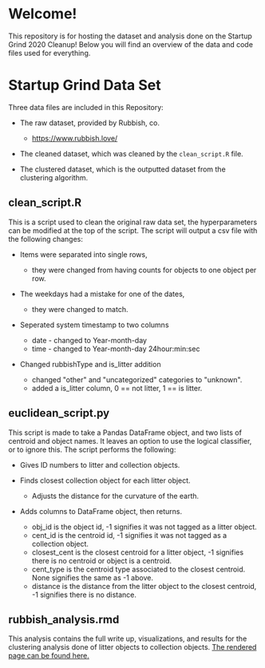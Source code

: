 # Welcome!

This repository is for hosting the dataset and analysis done on the Startup Grind 2020 Cleanup! Below you will find an overview of the data and code files used for everything.

# Startup Grind Data Set

Three data files are included in this Repository:

+ The raw dataset, provided by Rubbish, co.
	- https://www.rubbish.love/

+ The cleaned dataset, which was cleaned by the `clean_script.R` file.
+ The clustered dataset, which is the outputted dataset from the clustering algorithm.

## clean_script.R

This is a script used to clean the original raw data set, the hyperparameters can be modified at the top of the script. The script will output a csv file with the following changes:

+ Items were separated into single rows,
	- they were changed from having counts for objects to one object per row.

+ The weekdays had a mistake for one of the dates,
	- they were changed to match.

+ Seperated system timestamp to two columns
	- date - changed to Year-month-day
	- time - changed to Year-month-day 24hour:min:sec

+ Changed rubbishType and is_litter addition
	- changed "other" and "uncategorized" categories to "unknown".
	- added a is_litter column, 0 == not litter, 1 == is litter.


## euclidean_script.py

This script is made to take a Pandas DataFrame object, and two lists of centroid and object names. It leaves an option to use the logical classifier, or to ignore this. The script performs the following:

+ Gives ID numbers to litter and collection objects.

+ Finds closest collection object for each litter object.
	- Adjusts the distance for the curvature of the earth.

+ Adds columns to DataFrame object, then returns.
	- obj_id is the object id, -1 signifies it was not tagged as a litter object.
	- cent_id is the centroid id, -1 signifies it was not tagged as a collection object.
	- closest_cent is the closest centroid for a litter object, -1 signifies there is no centroid or object is a centroid.
	- cent_type is the centroid type associated to the closest centroid. None signifies the same as -1 above.
	- distance is the distance from the litter object to the closest centroid, -1 signifies there is no distance.
	

## rubbish_analysis.rmd

This analysis contains the full write up, visualizations, and results for the clustering analysis done of litter objects to collection objects. [The rendered page can be found here.](https://alexander-kahanek.github.io/project/rubbish_analysis.html)
